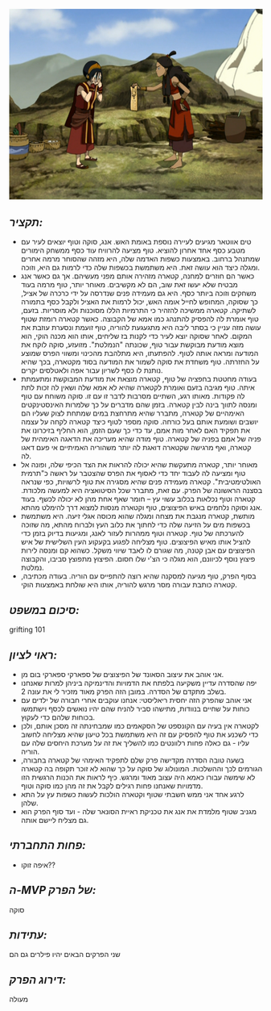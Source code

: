 ![](images/307.png "307")
## *תקציר:*
- טים אווטאר מגיעים לעיירה נוספת באומת האש. אנג, סוקה וטוף יוצאים לעיר עם מטבע כסף אחד אחרון להוציא. טוף מציעה להרוויח עוד כסף ממשחק הימורים שמתנהל ברחוב. באמצעות כשפות האדמה שלה, היא מזהה שהסוחר מרמה אחרים ומגלה כיצד הוא עושה זאת. היא משתמשת בכשפות שלה כדי לרמות גם היא, וזוכה.
- כאשר הם חוזרים למחנה, קטארה מזהירה אותם מפני מעשיהם. אך גם כאשר אנג מבטיח שלא יעשו זאת שוב, הם לא מקשיבים. מאוחר יותר, טוף מרמה בעוד משחקים וזוכה ביותר כסף. היא גם מעמידה פנים שנדרסה על ידי כרכרה של אציל, כך שסוקה, המחופש לחייל אומה האש, יכול לרמות את האציל ולקבל כסף בתמורה לשתיקה. קטארה ממשיכה להזהיר כי התרמיות הללו מסוכנות ולא מוסריות. בזעם, טוף אומרת לה להפסיק להתנהג כמו אמא של הקבוצה. כאשר קטארה רומזת שטוף עושה מזה עניין כי בסתר ליבה היא מתגעגעת להוריה, טוף זועמת ונסערת עוזבת את המקום. לאחר שסוקה יוצא לעיר כדי לקנות בז שליחים, אותו הוא מכנה הוקי, הוא מוצא מודעת מבוקשת עבור טוף, שכונתה "הנמלטת". מזועזע, סוקה לוקח את המודעה ומראה אותה לטוף. להפתעתו, היא מתלהבת מהכינוי ומשווי הפרס שמוצע על החזרתה. טוף משחדת את סוקה לשמור את המודעה בסוד מקטארה, בכך שהיא נותנת לו כסף לשריון עבור אפה ולאטלסים יקרים.
- בעודה מחטטת בחפציה של טוף, קטארה מוצאת את מודעת המבוקשת ומתעמתת איתה. טוף מגיבה בזעם ואומרת לקטארה שהיא לא אמא שלה ושאין לה זכות לתת לה פקודות. מאותו רגע, השתיים מסרבות לדבר זו עם זו. סוקה משוחח עם טוף ומנסה לתווך בינה לבין קטארה. בזמן שהם מדברים על כך שלמרות האינסטינקטים האימהיים של קטארה, מתברר שהיא מתרחצת במים שמתחת לצוק שעליו הם יושבים ושומעת אותם בעל כורחה. סוקה מספר לטוף כיצד קטארה לקחה על עצמה את תפקיד האם לאחר מות אמם, עד כדי כך שעם הזמן, הוא החליף בזיכרונו את פניה של אמם בפניה של קטארה. טוף מודה שהיא מעריכה את הדאגה האימהית של קטארה, ואף מרגישה שקטארה דואגת לה יותר משהוריה האמיתיים אי פעם דאגו לה.
- מאוחר יותר, קטארה מתעקשת שהיא יכולה להראות את הצד הכיפי שלה, ופונה אל טוף ומציעה לה לעבוד יחד כדי לאסוף את הפרס שהצטבר על ראשה כ"תרמית האולטימטיבית". קטארה מעמידה פנים שהיא מסגירה את טוף לרשויות, כפי שנראה בסצנה הראשונה של הפרק. עם זאת, מתברר שכל הסיטואציה היא למעשה מלכודת. קטארה וטוף נכלאות בכלוב עשוי עץ – חומר שאף אחת מהן לא יכולה לכשף. בעוד אנג וסוקה נלחמים באיש הפיצוצים, טוף וקטארה מנסות למצוא דרך להימלט מהתא.
- מותשת, קטארה מנגבת את מצחה ומגלה שהוא מכוסה אגלי זיעה. היא משתמשת בכשפות מים על הזיעה שלה כדי לחתוך את כלוב העץ ולברוח מהתא, מה שזוכה להערכתה של טוף. קטארה וטוף ממהרות לעזור לאנג, ומגיעות בדיוק בזמן כדי להציל אותו מאיש הפיצוצים. טוף מצליחה לפגוע בקעקוע העין השלישית של איש הפיצוצים עם אבן קטנה, מה שגורם לו לאבד שיווי משקל. כשהוא קם ומנסה לירות פיצוץ נוסף לכיוונם, הוא מגלה כי הצ'י שלו חסום. הפיצוץ מתפוצץ סביבו, והקבוצה נמלטת.
- בסוף הפרק, טוף מגיעה למסקנה שהיא רוצה להתפייס עם הוריה. בעודה מכתיבה, קטארה כותבת עבורה מסר מרגש להוריה, אותו היא שולחת באמצעות הוקי.

## *סיכום במשפט:*  
grifting 101

## *ראוי לציון:*  
- אני אוהב את עיצוב הסאונד של הפיצוצים של ספארקי ספארקי בום מן.
- יפה שהסדרה עדיין משקיעה בלפתח את הדמויות והדינמיקה ביניהן למרות שאנחנו בשלב מתקדם של הסדרה. במובן הזה הפרק מאוד מזכיר לי את עונה 2.
- אני אוהב שהפרק הזה יחסית ריאליסטי: אנחנו עוקבים אחרי חבורה של ילדים עם כוחות על שחיים בנוודות, מתישהו סביר להניח שהם יהיו נואשים לכסף וישתמשו בכוחות שלהם כדי לעקוץ.
- לקטארה אין בעיה עם הקונספט של הסקאמים כמו שמבחינתה זה מסכן אותם, ולכן כדי לשכנע את טוף להפסיק עם זה היא משתמשת בכל טיעון שהיא מצליחה לחשוב עליו - גם כאלה פחות רלוונטים כמו להשליך את זה על מערכת היחסים שלה עם הוריה.
- בשעה טובה הסדרה מקדישה פרק שלם לתפקיד האימהי של קטארה בחבורה, הגורמים לכך וההשלכות. המונולוג של סוקה על כך שהוא לא זוכר תקופה בה קטארה לא שימשה עבורו כאמא היה עצוב מאוד ומרגש. כיף לראות את הכנות הרגשית הזו מדמויות שאנחנו פחות רגילים לקבל את זה מהן כמו סוקה וטוף.
- לרגע אחד אני ממש חשבתי שטוף וקטארה הולכות לעשות כשפות עץ על התא שלהן.
- מגניב שטוף מלמדת את אנג את טכניקת ראיית הסונאר שלה - ועד סוף הפרק הוא גם מצליח ליישם אותה.

## *פחות התחברתי:*
- איפה זוקו??

## *ה-MVP של הפרק:*  
סוקה

## *עתידות:*
שני הפרקים הבאים יהיו פילרים גם הם

## *דירוג הפרק:*  
מעולה